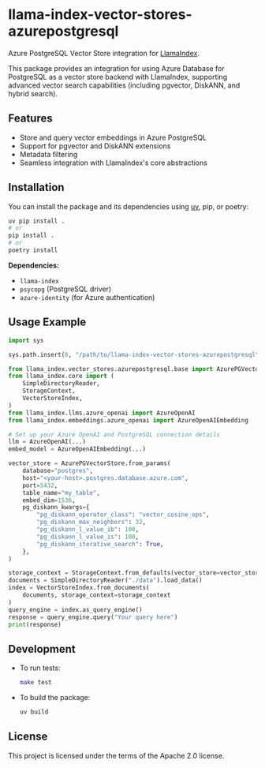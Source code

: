 # llama-index-vector-stores-azurepostgresql

Azure PostgreSQL Vector Store integration for [LlamaIndex](https://github.com/run-llama/llama_index).

This package provides an integration for using Azure Database for PostgreSQL as a vector store backend with LlamaIndex, supporting advanced vector search capabilities (including pgvector, DiskANN, and hybrid search).

## Features
- Store and query vector embeddings in Azure PostgreSQL
- Support for pgvector and DiskANN extensions
- Metadata filtering
- Seamless integration with LlamaIndex's core abstractions

## Installation

You can install the package and its dependencies using [uv](https://github.com/astral-sh/uv), pip, or poetry:

```bash
uv pip install .
# or
pip install .
# or
poetry install
```

**Dependencies:**
- `llama-index`
- `psycopg` (PostgreSQL driver)
- `azure-identity` (for Azure authentication)

## Usage Example

```python
import sys

sys.path.insert(0, "/path/to/llama-index-vector-stores-azurepostgresql")

from llama_index.vector_stores.azurepostgresql.base import AzurePGVectorStore
from llama_index.core import (
    SimpleDirectoryReader,
    StorageContext,
    VectorStoreIndex,
)
from llama_index.llms.azure_openai import AzureOpenAI
from llama_index.embeddings.azure_openai import AzureOpenAIEmbedding

# Set up your Azure OpenAI and PostgreSQL connection details
llm = AzureOpenAI(...)
embed_model = AzureOpenAIEmbedding(...)

vector_store = AzurePGVectorStore.from_params(
    database="postgres",
    host="<your-host>.postgres.database.azure.com",
    port=5432,
    table_name="my_table",
    embed_dim=1536,
    pg_diskann_kwargs={
        "pg_diskann_operator_class": "vector_cosine_ops",
        "pg_diskann_max_neighbors": 32,
        "pg_diskann_l_value_ib": 100,
        "pg_diskann_l_value_is": 100,
        "pg_diskann_iterative_search": True,
    },
)

storage_context = StorageContext.from_defaults(vector_store=vector_store)
documents = SimpleDirectoryReader("./data").load_data()
index = VectorStoreIndex.from_documents(
    documents, storage_context=storage_context
)
query_engine = index.as_query_engine()
response = query_engine.query("Your query here")
print(response)
```

## Development

- To run tests:
  ```bash
  make test
  ```
- To build the package:
  ```bash
  uv build
  ```

## License

This project is licensed under the terms of the Apache 2.0 license.
